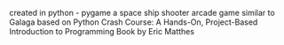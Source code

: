 created in python - pygame
a space ship shooter arcade game similar to Galaga 
based on Python Crash Course: A Hands-On, Project-Based Introduction to Programming
Book by Eric Matthes
